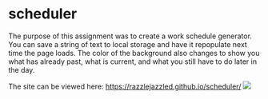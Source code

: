 # scheduler
The purpose of this assignment was to create a work schedule generator. You can save a string of text to local storage and have it repopulate next time the page loads. The color of the background also changes to show you what has already past, what is current, and what you still have to do later in the day. 

The site can be viewed here: https://razzlejazzled.github.io/scheduler/
![](images/filename%20Screenshot.png)

